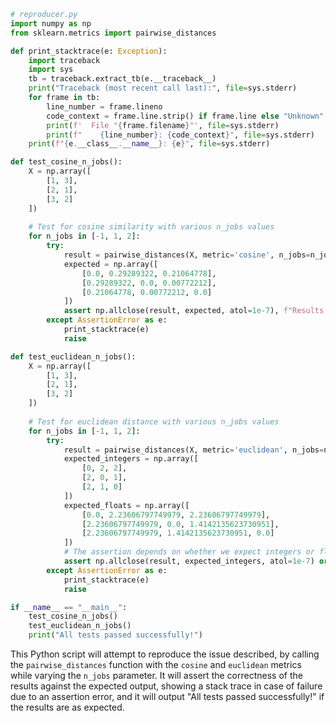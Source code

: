 ```python
# reproducer.py
import numpy as np
from sklearn.metrics import pairwise_distances

def print_stacktrace(e: Exception):
    import traceback
    import sys
    tb = traceback.extract_tb(e.__traceback__)
    print("Traceback (most recent call last):", file=sys.stderr)
    for frame in tb:
        line_number = frame.lineno
        code_context = frame.line.strip() if frame.line else "Unknown"
        print(f'  File "{frame.filename}"', file=sys.stderr)
        print(f"    {line_number}: {code_context}", file=sys.stderr)
    print(f"{e.__class__.__name__}: {e}", file=sys.stderr)

def test_cosine_n_jobs():
    X = np.array([
        [1, 3],
        [2, 1],
        [3, 2]
    ])
    
    # Test for cosine similarity with various n_jobs values
    for n_jobs in [-1, 1, 2]:
        try:
            result = pairwise_distances(X, metric='cosine', n_jobs=n_jobs)
            expected = np.array([
                [0.0, 0.29289322, 0.21064778],
                [0.29289322, 0.0, 0.00772212],
                [0.21064778, 0.00772212, 0.0]
            ])
            assert np.allclose(result, expected, atol=1e-7), f"Results differ from expected for n_jobs={n_jobs}."
        except AssertionError as e:
            print_stacktrace(e)
            raise

def test_euclidean_n_jobs():
    X = np.array([
        [1, 3],
        [2, 1],
        [3, 2]
    ])
    
    # Test for euclidean distance with various n_jobs values
    for n_jobs in [-1, 1, 2]:
        try:
            result = pairwise_distances(X, metric='euclidean', n_jobs=n_jobs)
            expected_integers = np.array([
                [0, 2, 2],
                [2, 0, 1],
                [2, 1, 0]
            ])
            expected_floats = np.array([
                [0.0, 2.23606797749979, 2.23606797749979],
                [2.23606797749979, 0.0, 1.4142135623730951],
                [2.23606797749979, 1.4142135623730951, 0.0]
            ])
            # The assertion depends on whether we expect integers or floats
            assert np.allclose(result, expected_integers, atol=1e-7) or np.allclose(result, expected_floats, atol=1e-7), f"Results differ from expected for n_jobs={n_jobs}."
        except AssertionError as e:
            print_stacktrace(e)
            raise

if __name__ == "__main__":
    test_cosine_n_jobs()
    test_euclidean_n_jobs()
    print("All tests passed successfully!")
```

This Python script will attempt to reproduce the issue described, by calling the `pairwise_distances` function with the `cosine` and `euclidean` metrics while varying the `n_jobs` parameter. It will assert the correctness of the results against the expected output, showing a stack trace in case of failure due to an assertion error, and it will output "All tests passed successfully!" if the results are as expected.
